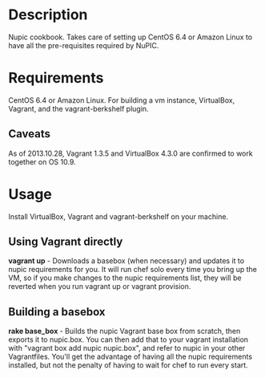 # Description
Nupic cookbook. Takes care of setting up CentOS 6.4 or Amazon Linux to have
all the pre-requisites required by NuPIC.

# Requirements
CentOS 6.4 or Amazon Linux.
For building a vm instance, VirtualBox, Vagrant, and the vagrant-berkshelf plugin.

## Caveats
As of 2013.10.28, Vagrant 1.3.5 and VirtualBox 4.3.0 are confirmed to work together on OS 10.9.

# Usage
Install VirtualBox, Vagrant and vagrant-berkshelf on your machine.

## Using Vagrant directly
**vagrant up** - Downloads a basebox (when necessary) and updates it to nupic requirements for you. It will run chef solo every time you bring up the VM, so if you make changes to the nupic requirements list, they will be reverted when you run vagrant up or vagrant provision.

## Building a basebox
**rake base_box** - Builds the nupic Vagrant base box from scratch, then exports it to nupic.box. You can then add that to your vagrant installation with "vagrant box add nupic nupic.box", and refer to nupic in your other Vagrantfiles. You'll get the advantage of having all the nupic requirements installed, but not the penalty of having to wait for chef to run every start.

